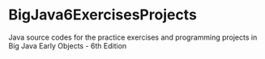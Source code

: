 # BigJava6ExercisesProjects
Java source codes for the practice exercises and programming projects in Big Java Early Objects - 6th Edition

